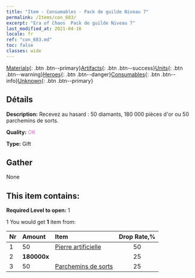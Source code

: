 ```yaml
---
title: "Item - Consumables - Pack de guilde Niveau 7"
permalink: /Items/con_683/
excerpt: "Era of Chaos  Pack de guilde Niveau 7"
last_modified_at: 2021-04-16
locale: fr
ref: "con_683.md"
toc: false
classes: wide
---
```

 [Materials](/fr/Items/){: .btn .btn--primary}[Artifacts](/fr/Items/Artifacts/){: .btn .btn--success}[Units](/fr/Items/Units/){: .btn .btn--warning}[Heroes](/fr/Items/Heroes/){: .btn .btn--danger}[Consumables](/fr/Items/Consumables/){: .btn .btn--info}[Unknown](/fr/Items/Unknown/){: .btn .btn--primary}

## Détails
 **Description:** Recevez au hasard : 50 diamants, 180 000 pièces d'or ou 50 parchemins de sorts.

 **Quality:** <span style="color: #DA70D6">OK</span>

 **Type:** Gift

## Gather

  None

## This item contains:

 **Required Level to open:** 1

 1 You would get **1** item  from:

  | Nr | Amount |     Item    | Drop Rate,% |
  |:---|:-------|:------------|:---------:|
  | 1 | 50 | [Pierre artificielle](/fr/Items/art_188/) | 50 | 
  | 2 |  **180000x** | <i class="fas fa-coins"/> | 25 | 
  | 3 | 50 | [Parchemins de sorts](/fr/Items/con_694/) | 25 | 
